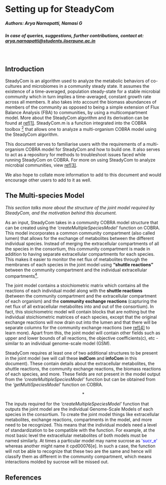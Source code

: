 # Setting up for SteadyCom

##### Authors: Arya Narnapatti, Namasi G
##### In case of queries, suggestions, further contributions, contact at: arya.narnapatti@students.iiserpune.ac.in
<br>

## Introduction
SteadyCom is an algorithm used to analyze the metabolic behaviors of co-cultures and microbiomes in a community steady state. It assumes the existence of a time-averaged, population steady-state for a stable microbial community which in turn implies a time-averaged, constant growth rate across all members. It also takes into account the biomass abundances of members of the community as opposed to being a simple extension of Flux Balance Analysis (FBA) to communities, by using a multicompartment model. More about the SteadyCom algorithm and its derivation can be found at [ref[1]](#references). SteadyCom.m is a function integrated into the COBRA toolbox [<sup>2</sup>](#references) that allows one to analyze a multi-organism COBRA model using the SteadyCom algorithm.


This document serves to familiarise users with the requirements of a multi-organism COBRA model for SteadyCom and how to build one. It also serves to act as a repository for methods to troubleshoot issues faced while running SteadyCom on COBRA. For more on using SteadyCom to analyze microbial communities, view [ref[3]](#references). 

We also hope to collate more information to add to this document and would encourage other users to add to it as well.
<br>

## The Multi-species Model
*This section talks more about the structure of the joint model required by SteadyCom, and the motivation behind this document.*
 
As an input, SteadyCom takes in a community COBRA model structure that can be created using the *‘createMultipleSpeciesModel’</i>* function on COBRA. This model incorporates a common community compartment (also called lumen) that allows for the exchange of metabolites between the different individual species. Instead of merging the extracellular compartments of all the species in the consortium, this community compartment is made in addition to having separate extracellular compartments for each species. This makes it easier to monitor the net flux of metabolites through the membranes of each species in the joint model using **“shuttle reactions”** between the community compartment and the individual extracellular compartments[<sup>4</sup>](#references). 

The joint model contains a stoichiometric matrix which contains all the reactions of each individual model along with the **shuttle reactions** (between the community compartment and the extracellular compartment of each organism) and the **community exchange reactions** (capturing the net flux of all extracellular metabolites into and out of the consortium). In fact, this stoichiometric model will contain blocks that are nothing but the individual stoichiometric matrices of each species, except that the original exchange reactions will now drain out into the lumen and that there will be separate columns for the community exchange reactions (see [ref[4]](#references) to learn more). Apart from this, the joint model will contain other fields such as upper and lower bounds of all reactions, the objective coefficients(c), etc -  similar to an individual genome-scale model (GSM).

SteadyCom requires at least one of two additional structures to be present in the joint model (we will call these **indCom** and **infoCom** in this document). These contain details about the extracellular metabolites, the shuttle reactions, the community exchange reactions, the biomass reactions of each species, and more. These fields are not present in the model output from the *‘createMultipleSpeciesModel’* function but can be obtained from the *‘getMultiSpeciesModel’</i>* function on COBRA.

<p align="center">
  *
 </p>

The inputs required for the *‘createMultipleSpeciesModel’* function that outputs the joint model are the individual Genome-Scale Models of each species in the consortium. To create the joint model things like extracellular metabolites, exchange reactions, compartments in the model, and more need to be recognized. This means that the individual models need a level of standardization to be compatible with the function. For example, at the most basic level the extracellular metabolites of both models must be named similarly. At times a particular model may name sucrose as 
<span style="color:blue">
  'sucr_e'
</span> 
whereas another might name it cpd00076[e]. In such a case, the function will not be able to recognize that these two are the same and hence will classify them as different in the community compartment, which means interactions molded by sucrose will be missed out. 


## References
